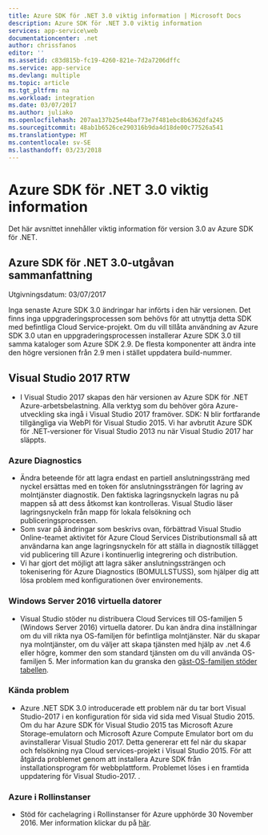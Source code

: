 ```yaml
---
title: Azure SDK för .NET 3.0 viktig information | Microsoft Docs
description: Azure SDK för .NET 3.0 viktig information
services: app-service\web
documentationcenter: .net
author: chrissfanos
editor: ''
ms.assetid: c83d815b-fc19-4260-821e-7d2a7206dffc
ms.service: app-service
ms.devlang: multiple
ms.topic: article
ms.tgt_pltfrm: na
ms.workload: integration
ms.date: 03/07/2017
ms.author: juliako
ms.openlocfilehash: 207aa137b25e44baf73e7f481ebc8b6362dfa245
ms.sourcegitcommit: 48ab1b6526ce290316b9da4d18de00c77526a541
ms.translationtype: MT
ms.contentlocale: sv-SE
ms.lasthandoff: 03/23/2018
---
```

# <a name="azure-sdk-for-net-30-release-notes"></a>Azure SDK för .NET 3.0 viktig information

Det här avsnittet innehåller viktig information för version 3.0 av Azure SDK för .NET.

## <a name="azure-sdk-for-net-30-release-summary"></a>Azure SDK för .NET 3.0-utgåvan sammanfattning

Utgivningsdatum: 03/07/2017
 
Inga senaste Azure SDK 3.0 ändringar har införts i den här versionen. Det finns inga uppgraderingsprocessen som behövs för att utnyttja detta SDK med befintliga Cloud Service-projekt. Om du vill tillåta användning av Azure SDK 3.0 utan en uppgraderingsprocessen installerar Azure SDK 3.0 till samma kataloger som Azure SDK 2.9. De flesta komponenter att ändra inte den högre versionen från 2.9 men i stället uppdatera build-nummer.

## <a name="visual-studio-2017-rtw"></a>Visual Studio 2017 RTW

- I Visual Studio 2017 skapas den här versionen av Azure SDK för .NET Azure-arbetsbelastning. Alla verktyg som du behöver göra Azure-utveckling ska ingå i Visual Studio 2017 framöver. SDK: N blir fortfarande tillgängliga via WebPI för Visual Studio 2015. Vi har avbrutit Azure SDK för .NET-versioner för Visual Studio 2013 nu när Visual Studio 2017 har släppts.

### <a name="azure-diagnostics"></a>Azure Diagnostics

- Ändra beteende för att lagra endast en partiell anslutningssträng med nyckel ersättas med en token för anslutningssträngen för lagring av molntjänster diagnostik. Den faktiska lagringsnyckeln lagras nu på mappen så att dess åtkomst kan kontrolleras. Visual Studio läser lagringsnyckeln från mapp för lokala felsökning och publiceringsprocessen. 
- Som svar på ändringar som beskrivs ovan, förbättrad Visual Studio Online-teamet aktivitet för Azure Cloud Services Distributionsmall så att användarna kan ange lagringsnyckeln för att ställa in diagnostik tillägget vid publicering till Azure i kontinuerlig integrering och distribution.
- Vi har gjort det möjligt att lagra säker anslutningssträngen och tokenisering för Azure Diagnostics (BOMULLSTUSS), som hjälper dig att lösa problem med konfigurationen över environements.
 
### <a name="windows-server-2016-virtual-machines"></a>Windows Server 2016 virtuella datorer

- Visual Studio stöder nu distribuera Cloud Services till OS-familjen 5 (Windows Server 2016) virtuella datorer. Du kan ändra dina inställningar om du vill rikta nya OS-familjen för befintliga molntjänster. När du skapar nya molntjänster, om du väljer att skapa tjänsten med hjälp av .net 4.6 eller högre, kommer den som standard tjänsten om du vill använda OS-familjen 5.  Mer information kan du granska den [gäst-OS-familjen stöder tabellen](../cloud-services/cloud-services-guestos-update-matrix.md).

### <a name="known-issues"></a>Kända problem

- Azure .NET SDK 3.0 introducerade ett problem när du tar bort Visual Studio-2017 i en konfiguration för sida vid sida med Visual Studio 2015.  Om du har Azure SDK för Visual Studio 2015 tas Microsoft Azure Storage-emulatorn och Microsoft Azure Compute Emulator bort om du avinstallerar Visual Studio 2017.  Detta genererar ett fel när du skapar och felsökning nya Cloud services-projekt i Visual Studio 2015. För att åtgärda problemet genom att installera Azure SDK från installationsprogram för webbplattform.  Problemet löses i en framtida uppdatering för Visual Studio-2017.  .

 
### <a name="azure-in-role-cache"></a>Azure i Rollinstanser 

- Stöd för cachelagring i Rollinstanser för Azure upphörde 30 November 2016. Mer information klickar du på [här](https://azure.microsoft.com/blog/azure-managed-cache-and-in-role-cache-services-to-be-retired-on-11-30-2016/).




